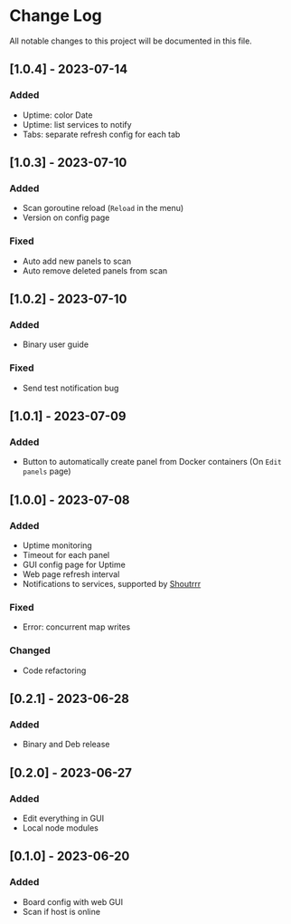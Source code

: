 
# Change Log
All notable changes to this project will be documented in this file.

## [1.0.4] - 2023-07-14
### Added
- Uptime: color Date
- Uptime: list services to notify
- Tabs: separate refresh config for each tab

## [1.0.3] - 2023-07-10
### Added
- Scan goroutine reload (`Reload` in the menu)
- Version on config page

### Fixed
- Auto add new panels to scan
- Auto remove deleted panels from scan

## [1.0.2] - 2023-07-10
### Added
- Binary user guide
### Fixed
- Send test notification bug

## [1.0.1] - 2023-07-09
### Added
- Button to automatically create panel from Docker containers (On `Edit panels` page)

## [1.0.0] - 2023-07-08
### Added
- Uptime monitoring
- Timeout for each panel
- GUI config page for Uptime
- Web page refresh interval
- Notifications to services, supported by [Shoutrrr](https://containrrr.dev/shoutrrr/0.7/services/overview/)

### Fixed
- Error: concurrent map writes

### Changed
- Code refactoring

## [0.2.1] - 2023-06-28
### Added
- Binary and Deb release

## [0.2.0] - 2023-06-27
### Added
- Edit everything in GUI
- Local node modules

## [0.1.0] - 2023-06-20
### Added
- Board config with web GUI
- Scan if host is online

